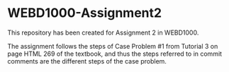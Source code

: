 # WEBD1000-Assignment2
This repository has been created for Assignment 2 in WEBD1000.

The assignment follows the steps of Case Problem #1 from Tutorial 3 on page HTML 269 of the textbook,
and thus the steps referred to in commit comments are the different steps of the case problem.
